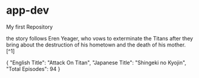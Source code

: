 # app-dev
My first Repository

 the story follows Eren Yeager, who vows to exterminate the Titans after they bring about the destruction of his hometown and the death of his mother. [^1]

{
  "English Title": "Attack On Titan",
  "Japanese Title": "Shingeki no Kyojin",
  "Total Episodes": 94
}
```
